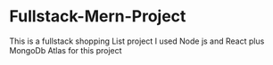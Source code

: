 # Fullstack-Mern-Project
This is a fullstack shopping List project
I used Node js and React plus MongoDb Atlas for this project
